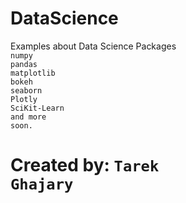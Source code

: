 # DataScience
Examples about Data Science Packages<br/>
<code>numpy</code><br/>
<code>pandas</code><br/>
<code>matplotlib</code><br/>
<code>bokeh</code><br/>
<code>seaborn</code><br/>
<code>Plotly</code><br/>
<code>SciKit-Learn</code><br/>
<code>and more soon.</code><br/>
# Created by: <code>Tarek Ghajary</code>
